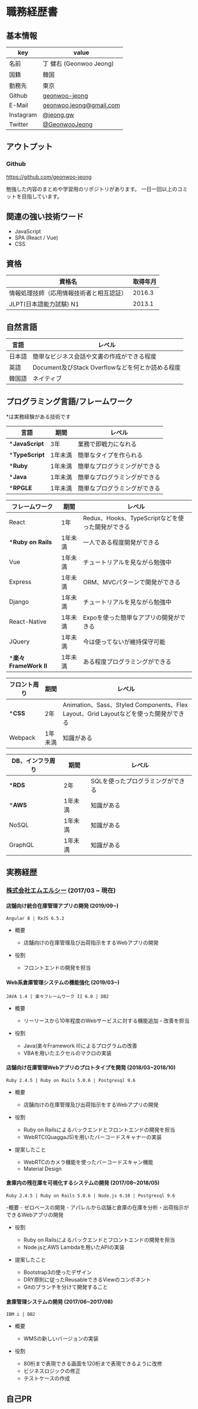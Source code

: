 # 職務経歴書

## 基本情報
|key|value|
|---|-----|
|名前|丁 健右 (Geonwoo Jeong)|
|国籍|韓国|
|勤務先|東京|
|Github|[geonwoo-jeong](https://github.com/geonwoo-jeong)|
|E-Mail|[geonwoo.jeong@gmail.com](geonwoo.jeong@gmail.com)|
|Instagram|[@jeong.gw](https://instagram.com/jeong.gw)|
|Twitter|[@GeonwooJeong](https://twitter.com/GeonwooJeong)|

## アウトプット

### Github
https://github.com/geonwoo-jeong

勉強した内容のまとめや学習用のリポジトリがあります。
一日一回以上のコミットを目指しています。

## 関連の強い技術ワード

- JavaScript
- SPA (React / Vue)
- CSS

## 資格

|資格名|取得年月|
|------|--------|
|情報処理技師（応用情報技術者と相互認証）|2016.3|
|JLPT(日本語能力試験) N1|2013.1|

## 自然言語

|言語|レベル|
|----|------|
|日本語|簡単なビジネス会話や文書の作成ができる程度|
|英語|Document及びStack Overflowなどを何とか読める程度|
|韓国語|ネイティブ|

## プログラミング言語/フレームワーク

*は実務経験がある技術です

|言語|期間|レベル|
|----|---|------|
|***JavaScript**|3年|業務で即戦力になれる|
|***TypeScript**|1年未満|簡単なタイプを作られる|
|***Ruby**|1年未満|簡単なプログラミングができる|
|***Java**|1年未満|簡単なプログラミングができる|
|***RPGLE**|1年未満|簡単なプログラミングができる|

|フレームワーク|期間|レベル|
|--------------|---|------|
|React|1年|Redux、Hooks、TypeScriptなどを使った開発ができる|
|***Ruby on Rails**|1年未満|一人である程度開発ができる|
|Vue|1年未満|チュートリアルを見ながら勉強中|
|Express|1年未満|ORM、MVCパターンで開発ができる|
|Django|1年未満|チュートリアルを見ながら勉強中|
|React-Native|1年未満|Expoを使った簡単なアプリの開発ができる|
|JQuery|1年未満|今は使ってないが維持保守可能|
|***楽々FrameWork II**|1年未満|ある程度プログラミングができる|

|フロント周り	|期間|レベル|
|-------------|---|------|
|***CSS**|2年|Animation、Sass、Styled Components、Flex Layout、Grid Layoutなどを使った開発ができる|
|Webpack|1年未満|知識がある|

|DB、インフラ周り	|期間|レベル|
|----|---|----|
|***RDS**|2年|SQLを使ったプログラミングができる|
|***AWS**|1年未満|知識がある|
|NoSQL|1年未満|知識がある|
|GraphQL|1年未満|知識がある|

## 実務経歴  
### [株式会社エムエルシー](http://www.mizuiwa.co.jp/) (2017/03 ~ 現在)

####  店舗向け統合在庫管理アプリの開発 (2019/09~)

  ```
  Angular 8 | RxJS 6.5.2
  ```
  
  - 概要
    - 店舗向けの在庫管理及び出荷指示をするWebアプリの開発
    
  - 役割    
    - フロントエンドの開発を担当    

#### Web系倉庫管理システムの機能強化 (2019/03~)
  
  ```
  JAVA 1.4 | 楽々フレームワーク II 6.0 | DB2
  ```
  
  - 概要
    - リーリースから10年程度のWebサービスに対する機能追加・改善を担当
   
  - 役割    
    - Java(楽々Framework II)によるプログラムの改善
    - VBAを用いたエクセルのマクロの実装

#### 店舗向け在庫管理Webアプリのプロトタイプを開発 (2018/03~2018/10)

  ```
  Ruby 2.4.5 | Ruby on Rails 5.0.6 | Postgresql 9.6
  ```
  
  - 概要
    - 店舗向けの在庫管理及び出荷指示をするWebアプリの開発
  
  - 役割  
    - Ruby on Railsによるバックエンドとフロントエンドの開発を担当
    - WebRTC(QuaggaJS)を用いたバーコードスキャナーの実装

  - 提案したこと
    - WebRTCのカメラ機能を使ったバーコードスキャン機能
    - Material Design

#### 倉庫内の残在庫を可視化するシステムの開発 (2017/08~2018/05)

  ```
  Ruby 2.4.5 | Ruby on Rails 5.0.6 | Node.js 6.10 | Postgresql 9.6
  ```
  
  -概要
    - ゼロベースの開発
    - アパレルから店舗と倉庫の在庫を分析・出荷指示ができるWebアプリの開発

  - 役割
    - Ruby on Railsによるバックエンドとフロントエンドの開発を担当
    - Node.jsとAWS Lambdaを用いたAPIの実装

  - 提案したこと
    - Bootstrap3の使ったデザイン
    - DRY原則に従ったReusableできるViewのコンポネント
    - Gitのブランチを分けて開発すること

#### 倉庫管理システムの開発 (2017/06~2017/08)

  ```
  IBM i | DB2
  ```

  - 概要
    - WMSの新しいバージョンの実装

  - 役割
    - 80桁まで表現できる画面を120桁まで表現できるように改修
    - ビジネスロジックの修正
    - テストケースの作成

## 自己PR
